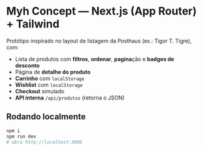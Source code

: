 # Myh Concept — Next.js (App Router) + Tailwind

Protótipo inspirado no layout de listagem da Posthaus (ex.: Tigor T. Tigre), com:
- Lista de produtos com **filtros**, **ordenar**, **pagina**ção e **badges de desconto**
- Página de **detalhe do produto**
- **Carrinho** com `localStorage`
- **Wishlist** com `localStorage`
- **Checkout** simulado
- **API interna** `/api/produtos` (retorna o JSON)

## Rodando localmente
```bash
npm i
npm run dev
# abra http://localhost:3000
```
